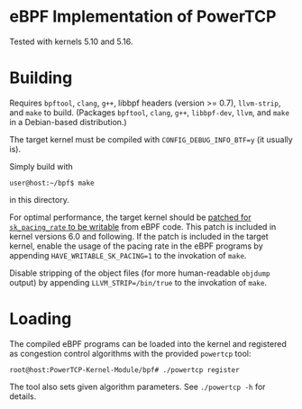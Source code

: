 # eBPF Implementation of PowerTCP
Tested with kernels 5.10 and 5.16.

# Building
Requires `bpftool`, `clang`, `g++`, libbpf headers (version >= 0.7),
`llvm-strip`, and `make` to build.  (Packages `bpftool`, `clang`, `g++`,
`libbpf-dev`, `llvm`, and `make` in a Debian-based distribution.)

The target kernel must be compiled with `CONFIG_DEBUG_INFO_BTF=y` (it usually
is).

Simply build with 
```console
user@host:~/bpf$ make
```
in this directory.

For optimal performance, the target kernel should be [patched for
`sk_pacing_rate` to be
writable](https://lore.kernel.org/all/20220622191227.898118-2-jthinz@mailbox.tu-berlin.de/)
from eBPF code. This patch is included in kernel versions 6.0 and following. If
the patch is included in the target kernel, enable the usage of the pacing rate
in the eBPF programs by appending `HAVE_WRITABLE_SK_PACING=1` to the invokation
of `make`.

Disable stripping of the object files (for more human-readable `objdump`
output) by appending `LLVM_STRIP=/bin/true` to the invokation of `make`.

# Loading
The compiled eBPF programs can be loaded into the kernel and registered as
congestion control algorithms with the provided `powertcp` tool:
```console
root@host:PowerTCP-Kernel-Module/bpf# ./powertcp register
```

The tool also sets given algorithm parameters. See `./powertcp -h` for details.
